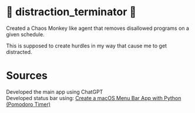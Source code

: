 # 🚧 distraction_terminator 🚧
Created a Chaos Monkey like agent that removes disallowed programs on a given schedule.

This is supposed to create hurdles in my way that cause me to get distracted. 

# Sources
Developed the main app using ChatGPT  
Developed status bar using: [Create a macOS Menu Bar App with Python (Pomodoro Timer)](https://camillovisini.com/coding/create-macos-menu-bar-app-pomodoro)
